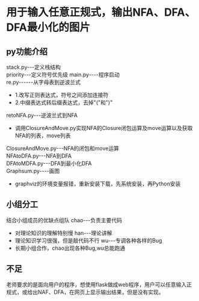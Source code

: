 # 用于输入任意正规式，输出NFA、DFA、DFA最小化的图片

## py功能介绍
 
stack.py---定义栈结构  
priority---定义符号优先级 
main.py----程序启动   
re.py------从字母表到逆波兰式  

* 1.改写正则表达式，符号之间添加连接符  
* 2.中缀表达式转后缀表达式，去掉"("和")"

retoNFA.py---逆波兰式到NFA  

* 调用ClosureAndMove.py实现NFA的Closure闭包运算及move运算以及获取NFA的列表，move列表

ClosureAndMove.py---NFA的闭包和move运算    
NFAtoDFA.py---NFA到DFA  
DFAtoMDFA.py---DFA到最小化DFA  
Graphsum.py----画图
* graphviz的环境变量报错，重新安装下载，先系统安装，再Python安装

## 小组分工
结合小组成员的优缺点组队
chao---负责主要代码
* 对理论知识的理解特别慢
han---理论讲解
* 理论知识学习很强，但是敲代码不行
wu---专调各种各样的Bug
* 长期小组合作，chao出现各种Bug,wu总能跑通

## 不足
老师要求的是面向用户的程序，想使用flask做成web程序，用户可以任意输入正规式，或给出NAF、DFA，在网页上显示输出结果，但是没有实现。